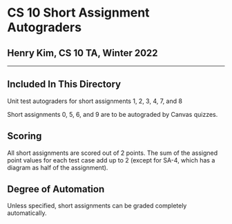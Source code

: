 # CS 10 Short Assignment Autograders
## Henry Kim, CS 10 TA, Winter 2022

---

## Included In This Directory
Unit test autograders for short assignments 1, 2, 3, 4, 7, and 8

Short assignments 0, 5, 6, and 9 are to be autograded by Canvas quizzes.

## Scoring
All short assignments are scored out of 2 points. The sum of the assigned point values for each test case
add up to 2 (except for SA-4, which has a diagram as half of the assignment).

## Degree of Automation
Unless specified, short assignments can be graded completely automatically. 